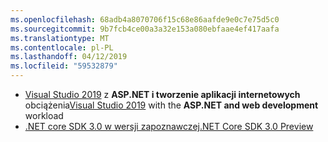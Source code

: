```yaml
---
ms.openlocfilehash: 68adb4a8070706f15c68e86aafde9e0c7e75d5c0
ms.sourcegitcommit: 9b7fcb4ce00a3a32e153a080ebfaae4ef417aafa
ms.translationtype: MT
ms.contentlocale: pl-PL
ms.lasthandoff: 04/12/2019
ms.locfileid: "59532879"
---
```

* <span data-ttu-id="92b24-101">[Visual Studio 2019](https://visualstudio.microsoft.com/vs/) z **ASP.NET i tworzenie aplikacji internetowych** obciążenia</span><span class="sxs-lookup"><span data-stu-id="92b24-101">[Visual Studio 2019](https://visualstudio.microsoft.com/vs/) with the **ASP.NET and web development** workload</span></span>
* [<span data-ttu-id="92b24-102">.NET core SDK 3.0 w wersji zapoznawczej</span><span class="sxs-lookup"><span data-stu-id="92b24-102">.NET Core SDK 3.0 Preview</span></span>](https://dotnet.microsoft.com/download/dotnet-core/3.0)
